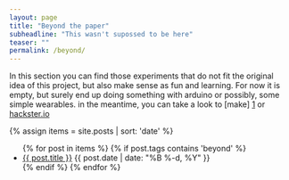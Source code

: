 ```yaml
---
layout: page
title: "Beyond the paper"
subheadline: "This wasn't supossed to be here"
teaser: ""
permalink: /beyond/
---
```

In this section you can find those experiments that do not fit the original idea of this project, but also make sense as fun and learning.
For now it is empty, but surely end up doing something with arduino or possibly, some simple wearables.
in the meantime, you can take a look to [make] [1] or [hackster.io][2]



 [1]: http://makezine.com/category/technology/arduino/
 [2]: https://www.hackster.io/wearables


 
{% assign items = site.posts | sort: 'date' %}
<ul>
{% for post in items  %}
  {% if post.tags contains 'beyond' %}
  <li>
    <a href="{{ post.url }}">{{ post.title }}</a>
    <span class="date">{{ post.date | date: "%B %-d, %Y"  }}</span>
  </li>
  {% endif %}
{% endfor %}
</ul>
